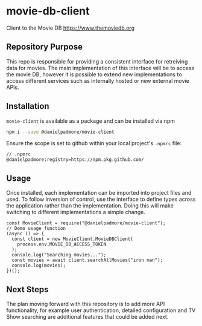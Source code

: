 # movie-db-client
Client to the Movie DB https://www.themoviedb.org

## Repository Purpose
This repo is responsible for providing a consistent interface for retreiving data for movies. The main implementation of this interface will be to access the movie DB, however it is possible to extend new implementations to access different services such as internally hosted or new external movie APIs.

## Installation
`movie-client` is available as a package and can be installed via npm
```sh
npm i --save @danielpadmore/movie-client
```
Ensure the scope is set to github within your local project's `.npmrc` file:
```
// .npmrc
@danielpadmore:registry=https://npm.pkg.github.com/
```
## Usage
Once installed, each implementation can be imported into project files and used. To follow inversion of control, use the interface to define types across the application rather than the implementation. Doing this will make switching to different implementations a simple change.
```
const MovieClient = require("@danielpadmore/movie-client");
// Demo usage function
(async () => {
  const client = new MovieClient.MovieDBClient(
    process.env.MOVIE_DB_ACCESS_TOKEN
  );
  console.log("Searching movies...");
  const movies = await client.searchAllMovies("iron man");
  console.log(movies);
})();
```

## Next Steps
The plan moving forward with this repository is to add more API functionality, for example user authentication, detailed configuration and TV Show searching are additional features that could be added next.
